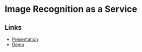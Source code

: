 # Image Recognition as a Service

## Links
* [Presentation](https://bit.ly/2HVMLeq)
* [Demo](https://bit.ly/2rkRTBW)